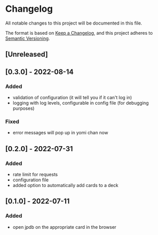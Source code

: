 # Changelog
All notable changes to this project will be documented in this file.

The format is based on [Keep a Changelog](https://keepachangelog.com/en/1.0.0/),
and this project adheres to [Semantic Versioning](https://semver.org/spec/v2.0.0.html).

## [Unreleased]

## [0.3.0] - 2022-08-14
### Added
- validation of configuration (it will tell you if it can't log in)
- logging with log levels, configurable in config file (for debugging purposes)

### Fixed
- error messages will pop up in yomi chan now 

## [0.2.0] - 2022-07-31
### Added
- rate limit for requests
- configuration file
- added option to automatically add cards to a deck

## [0.1.0] - 2022-07-11
### Added
- open jpdb on the appropriate card in the browser
